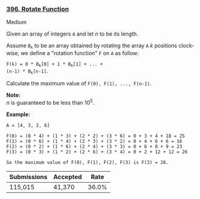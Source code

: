### [396. Rotate Function](https://leetcode.com/problems/rotate-function/)

Medium

Given an array of integers `` A `` and let _n_ to be its length.

Assume <code>B<sub>k</sub></code> to be an array obtained by rotating the array `` A `` _k_ positions clock-wise, we define a "rotation function" `` F `` on `` A `` as follow:

<code>F(k) = 0 * B<sub>k</sub>[0] + 1 * B<sub>k</sub>[1] + ... + (n-1) * B<sub>k</sub>[n-1]</code>.

Calculate the maximum value of `` F(0), F(1), ..., F(n-1) ``. 

__Note:__  
_n_ is guaranteed to be less than 10<sup>5</sup>.

__Example:__

```
A = [4, 3, 2, 6]

F(0) = (0 * 4) + (1 * 3) + (2 * 2) + (3 * 6) = 0 + 3 + 4 + 18 = 25
F(1) = (0 * 6) + (1 * 4) + (2 * 3) + (3 * 2) = 0 + 4 + 6 + 6 = 16
F(2) = (0 * 2) + (1 * 6) + (2 * 4) + (3 * 3) = 0 + 6 + 8 + 9 = 23
F(3) = (0 * 3) + (1 * 2) + (2 * 6) + (3 * 4) = 0 + 2 + 12 + 12 = 26

So the maximum value of F(0), F(1), F(2), F(3) is F(3) = 26.
```

| Submissions    | Accepted     | Rate   |
| -------------- | ------------ | ------ |
| 115,015 | 41,370 | 36.0% |